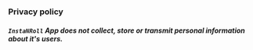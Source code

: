 ### Privacy policy

##### `InstaNRoll` App does not collect, store or transmit personal information about it's users.
